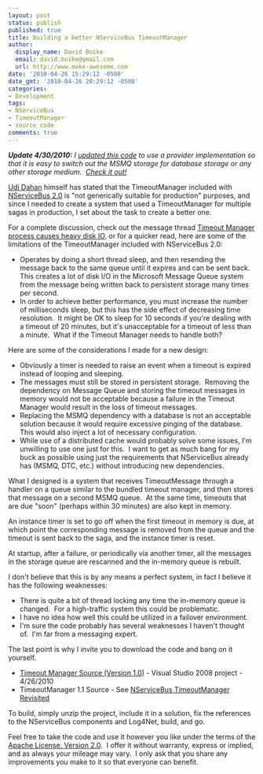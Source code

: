 ```yaml
---
layout: post
status: publish
published: true
title: Building a better NServiceBus TimeoutManager
author:
  display_name: David Boike
  email: david.boike@gmail.com
  url: http://www.make-awesome.com
date: '2010-04-26 15:29:12 -0500'
date_gmt: '2010-04-26 20:29:12 -0500'
categories:
- Development
tags:
- NServiceBus
- TimeoutManager
- source code
comments: true
---
```

***Update 4/30/2010:** I [updated this code](http://www.make-awesome.com/2010/04/nservicebus-timeoutmanager-revisited/) to use a provider implementation so that it is easy to switch out the MSMQ storage for database storage or any other storage medium.  [Check it out!](http://www.make-awesome.com/2010/04/nservicebus-timeoutmanager-revisited/)*

[Udi Dahan](http://www.udidahan.com/) himself has stated that the TimeoutManager included with [NServiceBus 2.0](http://www.nservicebus.com) is "not generically suitable for production" purposes, and since I needed to create a system that used a TimeoutManager for multiple sagas in production, I set about the task to create a better one.

For a complete discussion, check out the message thread [Timeout Manager process causes heavy disk IO](http://tech.groups.yahoo.com/group/nservicebus/message/5117), or for a quicker read, here are some of the limitations of the TimeoutManager included with NServiceBus 2.0:

-   Operates by doing a short thread sleep, and then resending the message back to the same queue until it expires and can be sent back.  This creates a lot of disk I/O in the Microsoft Message Queue system from the message being written back to persistent storage many times per second.
-   In order to achieve better performance, you must increase the number of milliseconds sleep, but this has the side effect of decreasing time resolution.  It might be OK to sleep for 10 seconds if you're dealing with a timeout of 20 minutes, but it's unacceptable for a timeout of less than a minute.  What if the Timeout Manager needs to handle both?

 Here are some of the considerations I made for a new design:

-   Obviously a timer is needed to raise an event when a timeout is expired instead of looping and sleeping.
-   The messages must still be stored in persistent storage.  Removing the dependency on Message Queue and storing the timeout messages in memory would not be acceptable because a failure in the Timeout Manager would result in the loss of timeout messages.
-   Replacing the MSMQ dependency with a database is not an acceptable solution because it would require excessive pinging of the database.  This would also inject a lot of necessary configuration.
-   While use of a distributed cache would probably solve some issues, I'm unwilling to use one just for this.  I want to get as much bang for my buck as possible using just the requirements that NServiceBus already has (MSMQ, DTC, etc.) without introducing new dependencies.

 What I designed is a system that receives TimeoutMessage through a handler on a queue similar to the bundled timeout manager, and then stores that message on a second MSMQ queue.  At the same time, timeouts that are due "soon" (perhaps within 30 minutes) are also kept in memory.

An instance timer is set to go off when the first timeout in memory is due, at which point the corresponding message is removed from the queue and the timeout is sent back to the saga, and the instance timer is reset.

At startup, after a failure, or periodically via another timer, all the messages in the storage queue are rescanned and the in-memory queue is rebuilt.

I don't believe that this is by any means a perfect system, in fact I believe it has the following weaknesses:

-   There is quite a bit of thread locking any time the in-memory queue is changed.  For a high-traffic system this could be problematic.
-   I have no idea how well this could be utilized in a failover environment.
-   I'm sure the code probably has several weaknesses I haven't thought of.  I'm far from a messaging expert.

 The last point is why I invite you to download the code and bang on it yourself.

-   [Timeout Manager Source (Version 1.0)](/downloads/TimeoutManager-1.0.zip) - Visual Studio 2008 project - 4/26/2010
-   TimeoutManager 1.1 Source - See [NServiceBus TimeoutManager Revisited](http://www.make-awesome.com/2010/04/nservicebus-timeoutmanager-revisited/)

 To build, simply unzip the project, include it in a solution, fix the references to the NServiceBus components and Log4Net, build, and go.

Feel free to take the code and use it however you like under the terms of the [Apache License, Version 2.0](http://www.apache.org/licenses/LICENSE-2.0).  I offer it without warranty, express or implied, and as always your mileage may vary.  I only ask that you share any improvements you make to it so that everyone can benefit.
